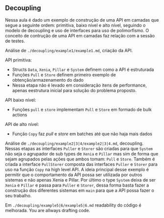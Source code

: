 ## Decoupling

Nessa aula é dado um exemplo de construção de uma API em camadas que segue a seguinte ordem: primitiva, baixo nível e alto nível, seguindo o modelo de decoupling e uso de interfaces para uso de polimorfismo.
O conceito de contrução de uma API em camadas faz relação com a sessão de testes.

Análise de `./decoupling/example1/example1.md`, criação da API.

API primitiva: 
* Structs `Data`, `Xenia`, `Pillar` e `System` definem como a API é estruturada
* Funções `Pull` e `Store` definem primeiro exemplo de obtenção/armazenamento do dado
* Nessa etapa não é levado em consideração itens de performance, apenas eestrutura inicial para solução do problema proposto.

API baixo nível: 
* Funções `pull` e `store` implementam `Pull` e `Store` em formado de bulk actions

API de alto nível:
* Função `Copy` faz *pull* e *store* em batches até que não haja mais dados

Análise de `./decoupling/example2|3|4/example2|3|4.md`, decoupling.
Nessas etapas as interfaces `Puller` e `Storer` são criadas para que `System` não seja o agrupador de sub types de `Xenia` e `Pillar` mas sim de forma que sejam agrupados pelas ações que ambos tomam: `Pull` e `Store`. 
Também é criada a interface `PullStorer` composta das interfaces `Puller` e `Storer` para uso na função `Copy` na high level API. A ideia principal desse exemplo é permitir que o comportamento da API possa ser utilizada por outros sistemas e não apenas Xenia e Pillar.
Por último o type `System` deixa de ser `Xenia` e `Pillar` e passa para `Puller` e `Storer`, dessa forma basta fazer a construção dos diferentes sistemas em `main` para que a API possa fazer o seu trabalho.

Em `./decoupling/example5|6/example5|6.md` readability do código é melhorada. You are allways drafting code.